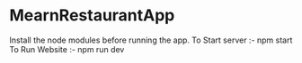 # MearnRestaurantApp

Install the node modules before running the app.
To Start server :- npm start
To Run Website  :- npm run dev
